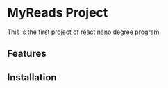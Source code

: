 # MyReads Project

This is the first project of react nano degree program.

## Features


## Installation

